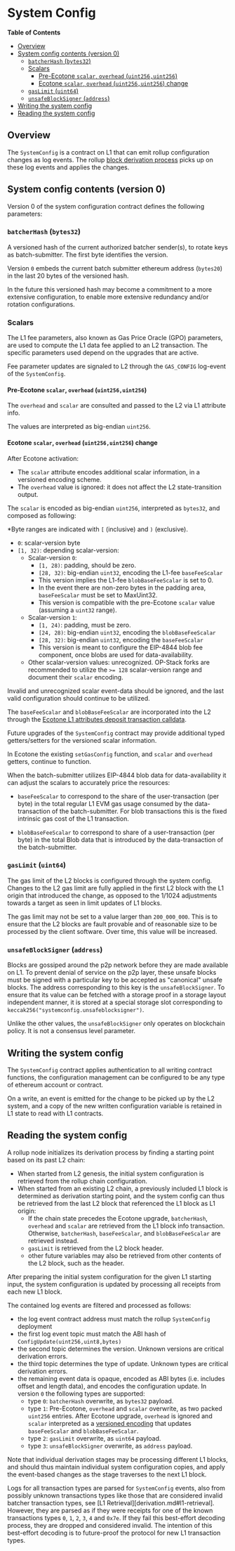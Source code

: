 # System Config

<!-- START doctoc generated TOC please keep comment here to allow auto update -->
<!-- DON'T EDIT THIS SECTION, INSTEAD RE-RUN doctoc TO UPDATE -->
**Table of Contents**

- [Overview](#overview)
- [System config contents (version 0)](#system-config-contents-version-0)
  - [`batcherHash` (`bytes32`)](#batcherhash-bytes32)
  - [Scalars](#scalars)
    - [Pre-Ecotone `scalar`, `overhead` (`uint256,uint256`)](#pre-ecotone-scalar-overhead-uint256uint256)
    - [Ecotone `scalar`, `overhead` (`uint256,uint256`) change](#ecotone-scalar-overhead-uint256uint256-change)
  - [`gasLimit` (`uint64`)](#gaslimit-uint64)
  - [`unsafeBlockSigner` (`address`)](#unsafeblocksigner-address)
- [Writing the system config](#writing-the-system-config)
- [Reading the system config](#reading-the-system-config)

<!-- END doctoc generated TOC please keep comment here to allow auto update -->

## Overview

The `SystemConfig` is a contract on L1 that can emit rollup configuration changes as log events.
The rollup [block derivation process](derivation.md) picks up on these log events and applies the changes.

## System config contents (version 0)

Version 0 of the system configuration contract defines the following parameters:

### `batcherHash` (`bytes32`)

A versioned hash of the current authorized batcher sender(s), to rotate keys as batch-submitter.
The first byte identifies the version.

Version `0` embeds the current batch submitter ethereum address (`bytes20`) in the last 20 bytes of the versioned hash.

In the future this versioned hash may become a commitment to a more extensive configuration,
to enable more extensive redundancy and/or rotation configurations.

### Scalars

The L1 fee parameters, also known as Gas Price Oracle (GPO) parameters, are used to compute the L1
data fee applied to an L2 transaction. The specific parameters used depend on the upgrades that
are active.

Fee parameter updates are signaled to L2 through the `GAS_CONFIG` log-event of the `SystemConfig`.

#### Pre-Ecotone `scalar`, `overhead` (`uint256,uint256`)

The `overhead` and `scalar` are consulted and passed to the L2 via L1 attribute info.

The values are interpreted as big-endian `uint256`.

#### Ecotone `scalar`, `overhead` (`uint256,uint256`) change

After Ecotone activation:

- The `scalar` attribute encodes additional scalar information, in a versioned encoding scheme.
- The `overhead` value is ignored: it does not affect the L2 state-transition output.

The `scalar` is encoded as big-endian `uint256`, interpreted as `bytes32`, and composed as following:

\*Byte ranges are indicated with `[` (inclusive) and `)` (exclusive).

- `0`: scalar-version byte
- `[1, 32)`: depending scalar-version:
  - Scalar-version `0`:
    - `[1, 28)`: padding, should be zero.
    - `[28, 32)`: big-endian `uint32`, encoding the L1-fee `baseFeeScalar`
    - This version implies the L1-fee `blobBaseFeeScalar` is set to 0.
    - In the event there are non-zero bytes in the padding area, `baseFeeScalar` must be set to MaxUint32.
    - This version is compatible with the pre-Ecotone `scalar` value (assuming a `uint32` range).
  - Scalar-version `1`:
    - `[1, 24)`: padding, must be zero.
    - `[24, 28)`: big-endian `uint32`, encoding the `blobBaseFeeScalar`
    - `[28, 32)`: big-endian `uint32`, encoding the `baseFeeScalar`
    - This version is meant to configure the EIP-4844 blob fee component, once blobs are used for data-availability.
  - Other scalar-version values: unrecognized.
    OP-Stack forks are recommended to utilize the `>= 128` scalar-version range and document their `scalar` encoding.

Invalid and unrecognized scalar event-data should be ignored,
and the last valid configuration should continue to be utilized.

The `baseFeeScalar` and `blobBaseFeeScalar` are incorporated into the L2 through the
[Ecotone L1 attributes deposit transaction calldata](deposits.md#l1-attributes---ecotone).

Future upgrades of the `SystemConfig` contract may provide additional typed getters/setters
for the versioned scalar information.

In Ecotone the existing `setGasConfig` function, and `scalar` and `overhead` getters, continue to function.

When the batch-submitter utilizes EIP-4844 blob data for data-availability
it can adjust the scalars to accurately price the resources:

- `baseFeeScalar` to correspond to the share of the user-transaction (per byte)
  in the total regular L1 EVM gas usage consumed by the data-transaction of the batch-submitter.
  For blob transactions this is the fixed intrinsic gas cost of the L1 transaction.

- `blobBaseFeeScalar` to correspond to share of a user-transaction (per byte)
  in the total Blob data that is introduced by the data-transaction of the batch-submitter.

### `gasLimit` (`uint64`)

The gas limit of the L2 blocks is configured through the system config.
Changes to the L2 gas limit are fully applied in the first L2 block with the L1 origin that introduced the change,
as opposed to the 1/1024 adjustments towards a target as seen in limit updates of L1 blocks.

The gas limit may not be set to a value larger than `200_000_000`. This is to ensure that the L2 blocks are fault
provable and of reasonable size to be processed by the client software. Over time, this value will be increased.

### `unsafeBlockSigner` (`address`)

Blocks are gossiped around the p2p network before they are made available on L1.
To prevent denial of service on the p2p layer, these unsafe blocks must be
signed with a particular key to be accepted as "canonical" unsafe blocks.
The address corresponding to this key is the `unsafeBlockSigner`. To ensure
that its value can be fetched with a storage proof in a storage layout independent
manner, it is stored at a special storage slot corresponding to
`keccak256("systemconfig.unsafeblocksigner")`.

Unlike the other values, the `unsafeBlockSigner` only operates on blockchain
policy. It is not a consensus level parameter.

## Writing the system config

The `SystemConfig` contract applies authentication to all writing contract functions,
the configuration management can be configured to be any type of ethereum account or contract.

On a write, an event is emitted for the change to be picked up by the L2 system,
and a copy of the new written configuration variable is retained in L1 state to read with L1 contracts.

## Reading the system config

A rollup node initializes its derivation process by finding a starting point based on its past L2 chain:

- When started from L2 genesis, the initial system configuration is retrieved from the rollup chain configuration.
- When started from an existing L2 chain, a previously included L1 block is determined as derivation starting point,
  and the system config can thus be retrieved from the last L2 block that referenced the L1 block as L1 origin:
  - If the chain state precedes the Ecotone upgrade, `batcherHash`, `overhead` and `scalar` are
    retrieved from the L1 block info transaction. Otherwise, `batcherHash`, `baseFeeScalar`, and
    `blobBaseFeeScalar` are retrieved instead.
  - `gasLimit` is retrieved from the L2 block header.
  - other future variables may also be retrieved from other contents of the L2 block, such as the header.

After preparing the initial system configuration for the given L1 starting input,
the system configuration is updated by processing all receipts from each new L1 block.

The contained log events are filtered and processed as follows:

- the log event contract address must match the rollup `SystemConfig` deployment
- the first log event topic must match the ABI hash of `ConfigUpdate(uint256,uint8,bytes)`
- the second topic determines the version. Unknown versions are critical derivation errors.
- the third topic determines the type of update. Unknown types are critical derivation errors.
- the remaining event data is opaque, encoded as ABI bytes (i.e. includes offset and length data),
  and encodes the configuration update. In version `0` the following types are supported:
  - type `0`: `batcherHash` overwrite, as `bytes32` payload.
  - type `1`: Pre-Ecotone, `overhead` and `scalar` overwrite, as two packed `uint256`
    entries. After Ecotone upgrade, `overhead` is ignored and `scalar` interpreted as a [versioned
    encoding](#ecotone-scalar-overhead-uint256uint256-change) that updates `baseFeeScalar` and
    `blobBaseFeeScalar`.
  - type `2`: `gasLimit` overwrite, as `uint64` payload.
  - type `3`: `unsafeBlockSigner` overwrite, as `address` payload.

Note that individual derivation stages may be processing different L1 blocks,
and should thus maintain individual system configuration copies,
and apply the event-based changes as the stage traverses to the next L1 block.

Logs for all transaction types are parsed for `SystemConfig` events, also from possibly unknown transactions types like
those that are considered invalid batcher transaction types, see [L1 Retrieval][derivation.md#l1-retrieval]. However,
they are parsed as if they were receipts for one of the known transactions types `0`, `1`, `2`, `3`, `4` and `0x7e`. If
they fail this best-effort decoding process, they are dropped and considered invalid.
The intention of this best-effort decoding is to future-proof the protocol for new L1 transaction types.

